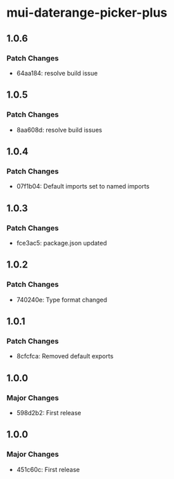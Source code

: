 # mui-daterange-picker-plus

## 1.0.6

### Patch Changes

- 64aa184: resolve build issue

## 1.0.5

### Patch Changes

- 8aa608d: resolve build issues

## 1.0.4

### Patch Changes

- 07f1b04: Default imports set to named imports

## 1.0.3

### Patch Changes

- fce3ac5: package.json updated

## 1.0.2

### Patch Changes

- 740240e: Type format changed

## 1.0.1

### Patch Changes

- 8cfcfca: Removed default exports

## 1.0.0

### Major Changes

- 598d2b2: First release

## 1.0.0

### Major Changes

- 451c60c: First release
